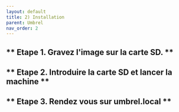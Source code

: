 ```yaml
---
layout: default
title: 2) Installation
parent: Umbrel
nav_order: 2
---
```



## ** Etape 1. Gravez l'image sur la carte SD. **

## ** Etape 2. Introduire la carte SD et lancer la machine **

## ** Etape 3. Rendez vous sur umbrel.local  **
